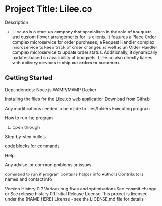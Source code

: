 # Project Title: Lilee.co 


Description
- Lilee.co is a start-up company that specialises in the sale of bouquets and custom flower arrangements for its clients. It features a Place Order complex microservice for order purchases, a Request Handler complex microservice to keep track of order changes as well as an Order Handler complex microservice to update order status. Additionally, it dynamically updates based on availability of bouquets. Lilee.co also directly liaises with delivery services to ship out orders to customers.


## Getting Started
Dependencies:
Node.js
WAMP/MAMP
Docker





Installing the files for the Lilee.co web application
Download from Github <insert link here> 

Any modifications needed to be made to files/folders
Executing program

How to run the program
1. Open through 


Step-by-step bullets


code blocks for commands


Help

Any advise for common problems or issues.


command to run if program contains helper info
Authors
Contributors names and contact info

Version History
0.2
Various bug fixes and optimizations
See commit change or See release history
0.1
Initial Release
License
This project is licensed under the [NAME HERE] License - see the LICENSE.md file for details